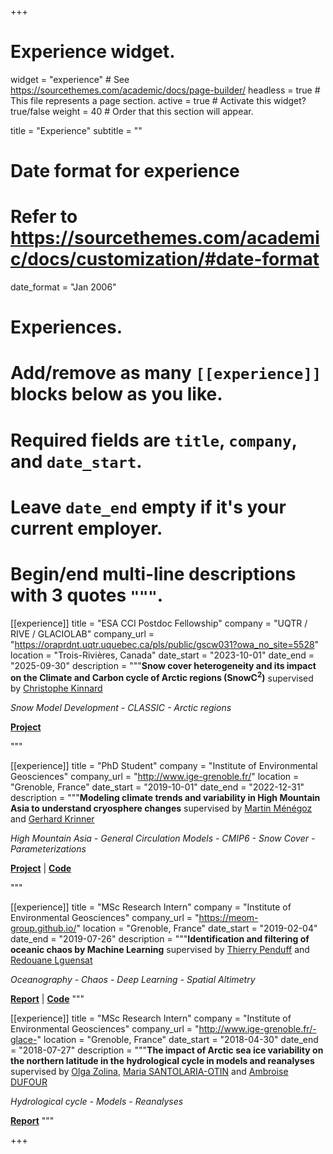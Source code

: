 +++
# Experience widget.
widget = "experience"  # See https://sourcethemes.com/academic/docs/page-builder/
headless = true  # This file represents a page section.
active = true  # Activate this widget? true/false
weight = 40  # Order that this section will appear.

title = "Experience"
subtitle = ""

# Date format for experience
#   Refer to https://sourcethemes.com/academic/docs/customization/#date-format
date_format = "Jan 2006"

# Experiences.
#   Add/remove as many `[[experience]]` blocks below as you like.
#   Required fields are `title`, `company`, and `date_start`.
#   Leave `date_end` empty if it's your current employer.
#   Begin/end multi-line descriptions with 3 quotes `"""`.

[[experience]]
  title = "ESA CCI Postdoc Fellowship"
  company = "UQTR / RIVE / GLACIOLAB"
  company_url = "https://oraprdnt.uqtr.uquebec.ca/pls/public/gscw031?owa_no_site=5528"
  location = "Trois-Rivières, Canada"
  date_start = "2023-10-01"
  date_end = "2025-09-30"
  description = """**Snow cover heterogeneity and its impact on the Climate and Carbon cycle of Arctic regions (SnowC<sup>2</sup>)** supervised by [Christophe Kinnard](https://oraprdnt.uqtr.uquebec.ca/pls/public/gscw045a.afficher_detail_form_reponse?owa_no_site=5528&owa_bottin=&owa_no_fiche=3&owa_no_form_reponse=221924&owa_apercu=N&owa_imprimable=N&owa_brouillon=N&owa_fenetre_surgissante=N&owa_lettre=%25&owa_no_page=1)

*Snow Model Development - CLASSIC - Arctic regions*

**[Project](project/snowc2/)**



"""


[[experience]]
  title = "PhD Student"
  company = "Institute of Environmental Geosciences"
  company_url = "http://www.ige-grenoble.fr/"
  location = "Grenoble, France"
  date_start = "2019-10-01"
  date_end = "2022-12-31"
  description = """**Modeling climate trends and variability in High Mountain Asia to understand cryosphere changes** supervised by [Martin Ménégoz](https://scholar.google.es/citations?user=mouv8-IAAAAJ&hl=en) and [Gerhard Krinner](http://www.ige-grenoble.fr/-gerhard-krinner-)

*High Mountain Asia - General Circulation Models - CMIP6 - Snow Cover - Parameterizations*

**[Project](project/phd/)** | **[Code](https://github.com/mickaellalande/PhD)**



"""

[[experience]]
  title = "MSc Research Intern"
  company = "Institute of Environmental Geosciences"
  company_url = "https://meom-group.github.io/"
  location = "Grenoble, France"
  date_start = "2019-02-04"
  date_end = "2019-07-26"
  description = """**Identification and filtering of oceanic chaos by Machine Learning** supervised by <a href="http://pp.ige-grenoble.fr/pageperso/pendufft/" target="_blanck">Thierry Penduff</a> and <a href="https://redouanelg.github.io/aboutMe/" target="_blanck">Redouane Lguensat</a>

  *Oceanography - Chaos - Deep Learning - Spatial Altimetry*

  **[Report](files/Rapport_de_stage_M2_LALANDE.pdf)** | **[Code](https://github.com/mickaellalande/UNetOceanFilter)**
  """

[[experience]]
  title = "MSc Research Intern"
  company = "Institute of Environmental Geosciences"
  company_url = "http://www.ige-grenoble.fr/-glace-"
  location = "Grenoble, France"
  date_start = "2018-04-30"
  date_end = "2018-07-27"
  description = """**The impact of Arctic sea ice variability on the northern latitude in the hydrological cycle in models and reanalyses** supervised by [Olga Zolina](https://www.researchgate.net/profile/Olga-Zolina-2), [Maria SANTOLARIA-OTIN](https://www.researchgate.net/profile/Maria-Santolaria-Otin) and <a href="https://www.researchgate.net/profile/Ambroise_Dufour" target="_blanck">Ambroise DUFOUR</a>

  *Hydrological cycle - Models - Reanalyses*

  **[Report](files/LALANDE_M1_ACSC_Internship_report.pdf)**
  """

+++
